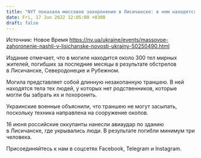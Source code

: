 ```yaml
---
title: "NYT показала массовое захоронение в Лисичанске: в нем находятся около 300 тел мирных жителей"
date: Fri, 17 Jun 2022 12:05:00 +0300
draft: false
---
```

Источник: Новое Время https://nv.ua/ukraine/events/massovoe-zahoronenie-nashli-v-lisichanske-novosti-ukrainy-50250490.html


Издание отмечает, что в могиле находится около 300 тел мирных жителей, погибших за последние месяцы в результате обстрелов в Лисичанске, Северодонецке и Рубежном.

Могила представляет собой длинную незакопанную траншею. В ней находятся тела тех людей, у которых нет родственников, которые могли бы забрать их и похоронить.

Украинские военные объяснили, что траншею не могут засыпать, поскольку техника направлена на сооружение окопов.

16 июня российские оккупанты нанесли авиаудар по зданию в Лисичанске, где укрывались люди. В результате погибли минимум три человека.

Присоединяйтесь к нам в соцсетях Facebook, Telegram и Instagram.

